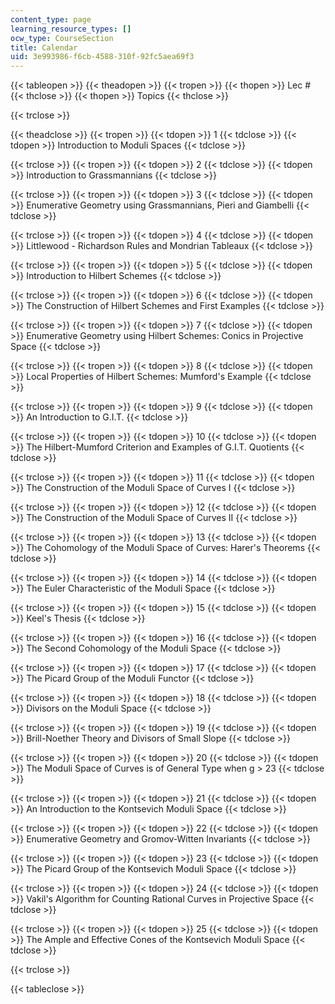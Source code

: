 ```yaml
---
content_type: page
learning_resource_types: []
ocw_type: CourseSection
title: Calendar
uid: 3e993986-f6cb-4588-310f-92fc5aea69f3
---
```


{{< tableopen >}}
{{< theadopen >}}
{{< tropen >}}
{{< thopen >}}
Lec #
{{< thclose >}}
{{< thopen >}}
Topics
{{< thclose >}}

{{< trclose >}}

{{< theadclose >}}
{{< tropen >}}
{{< tdopen >}}
1
{{< tdclose >}}
{{< tdopen >}}
Introduction to Moduli Spaces
{{< tdclose >}}

{{< trclose >}}
{{< tropen >}}
{{< tdopen >}}
2
{{< tdclose >}}
{{< tdopen >}}
Introduction to Grassmannians
{{< tdclose >}}

{{< trclose >}}
{{< tropen >}}
{{< tdopen >}}
3
{{< tdclose >}}
{{< tdopen >}}
Enumerative Geometry using Grassmannians, Pieri and Giambelli
{{< tdclose >}}

{{< trclose >}}
{{< tropen >}}
{{< tdopen >}}
4
{{< tdclose >}}
{{< tdopen >}}
Littlewood - Richardson Rules and Mondrian Tableaux
{{< tdclose >}}

{{< trclose >}}
{{< tropen >}}
{{< tdopen >}}
5
{{< tdclose >}}
{{< tdopen >}}
Introduction to Hilbert Schemes
{{< tdclose >}}

{{< trclose >}}
{{< tropen >}}
{{< tdopen >}}
6
{{< tdclose >}}
{{< tdopen >}}
The Construction of Hilbert Schemes and First Examples
{{< tdclose >}}

{{< trclose >}}
{{< tropen >}}
{{< tdopen >}}
7
{{< tdclose >}}
{{< tdopen >}}
Enumerative Geometry using Hilbert Schemes: Conics in Projective Space
{{< tdclose >}}

{{< trclose >}}
{{< tropen >}}
{{< tdopen >}}
8
{{< tdclose >}}
{{< tdopen >}}
Local Properties of Hilbert Schemes: Mumford's Example
{{< tdclose >}}

{{< trclose >}}
{{< tropen >}}
{{< tdopen >}}
9
{{< tdclose >}}
{{< tdopen >}}
An Introduction to G.I.T.
{{< tdclose >}}

{{< trclose >}}
{{< tropen >}}
{{< tdopen >}}
10
{{< tdclose >}}
{{< tdopen >}}
The Hilbert-Mumford Criterion and Examples of G.I.T. Quotients
{{< tdclose >}}

{{< trclose >}}
{{< tropen >}}
{{< tdopen >}}
11
{{< tdclose >}}
{{< tdopen >}}
The Construction of the Moduli Space of Curves I
{{< tdclose >}}

{{< trclose >}}
{{< tropen >}}
{{< tdopen >}}
12
{{< tdclose >}}
{{< tdopen >}}
The Construction of the Moduli Space of Curves II
{{< tdclose >}}

{{< trclose >}}
{{< tropen >}}
{{< tdopen >}}
13
{{< tdclose >}}
{{< tdopen >}}
The Cohomology of the Moduli Space of Curves: Harer's Theorems
{{< tdclose >}}

{{< trclose >}}
{{< tropen >}}
{{< tdopen >}}
14
{{< tdclose >}}
{{< tdopen >}}
The Euler Characteristic of the Moduli Space
{{< tdclose >}}

{{< trclose >}}
{{< tropen >}}
{{< tdopen >}}
15
{{< tdclose >}}
{{< tdopen >}}
Keel's Thesis
{{< tdclose >}}

{{< trclose >}}
{{< tropen >}}
{{< tdopen >}}
16
{{< tdclose >}}
{{< tdopen >}}
The Second Cohomology of the Moduli Space
{{< tdclose >}}

{{< trclose >}}
{{< tropen >}}
{{< tdopen >}}
17
{{< tdclose >}}
{{< tdopen >}}
The Picard Group of the Moduli Functor
{{< tdclose >}}

{{< trclose >}}
{{< tropen >}}
{{< tdopen >}}
18
{{< tdclose >}}
{{< tdopen >}}
Divisors on the Moduli Space
{{< tdclose >}}

{{< trclose >}}
{{< tropen >}}
{{< tdopen >}}
19
{{< tdclose >}}
{{< tdopen >}}
Brill-Noether Theory and Divisors of Small Slope
{{< tdclose >}}

{{< trclose >}}
{{< tropen >}}
{{< tdopen >}}
20
{{< tdclose >}}
{{< tdopen >}}
The Moduli Space of Curves is of General Type when g > 23
{{< tdclose >}}

{{< trclose >}}
{{< tropen >}}
{{< tdopen >}}
21
{{< tdclose >}}
{{< tdopen >}}
An Introduction to the Kontsevich Moduli Space
{{< tdclose >}}

{{< trclose >}}
{{< tropen >}}
{{< tdopen >}}
22
{{< tdclose >}}
{{< tdopen >}}
Enumerative Geometry and Gromov-Witten Invariants
{{< tdclose >}}

{{< trclose >}}
{{< tropen >}}
{{< tdopen >}}
23
{{< tdclose >}}
{{< tdopen >}}
The Picard Group of the Kontsevich Moduli Space
{{< tdclose >}}

{{< trclose >}}
{{< tropen >}}
{{< tdopen >}}
24
{{< tdclose >}}
{{< tdopen >}}
Vakil's Algorithm for Counting Rational Curves in Projective Space
{{< tdclose >}}

{{< trclose >}}
{{< tropen >}}
{{< tdopen >}}
25
{{< tdclose >}}
{{< tdopen >}}
The Ample and Effective Cones of the Kontsevich Moduli Space
{{< tdclose >}}

{{< trclose >}}

{{< tableclose >}}